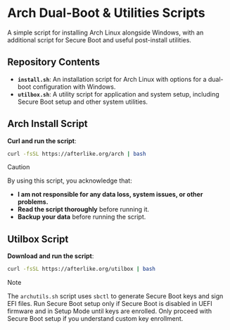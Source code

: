 # Arch Dual-Boot & Utilities Scripts

A simple script for installing Arch Linux alongside Windows, with an additional script for Secure Boot and useful post-install utilities.

## Repository Contents

- **`install.sh`**: An installation script for Arch Linux with options for a dual-boot configuration with Windows.
- **`utilbox.sh`**: A utility script for application and system setup, including Secure Boot setup and other system utilities.

## Arch Install Script

**Curl and run the script**:
  ```bash
  curl -fsSL https://afterlike.org/arch | bash
  ```

> [!CAUTION]
> By using this script, you acknowledge that:
>
> - **I am not responsible for any data loss, system issues, or other problems.**
> - **Read the script thoroughly** before running it.
> - **Backup your data** before running the script.

## Utilbox Script

**Download and run the script**:
  ```bash
  curl -fsSL https://afterlike.org/utilbox | bash
  ```

> [!NOTE]
> The `archutils.sh` script uses `sbctl` to generate Secure Boot keys and sign EFI files. Run Secure Boot setup only if Secure Boot is disabled in UEFI firmware and in Setup Mode until keys are enrolled. Only proceed with Secure Boot setup if you understand custom key enrollment.
